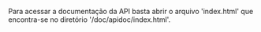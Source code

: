 Para acessar a documentação da API basta abrir o arquivo 'index.html' que encontra-se no diretório '/doc/apidoc/index.html'.

